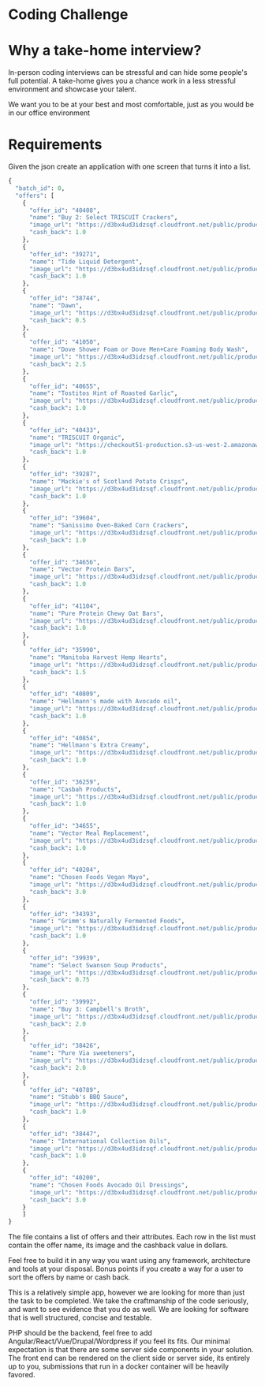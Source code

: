 # Coding Challenge

# Why a take-home interview?

In-person coding interviews can be stressful and can hide some people's full potential. A take-home gives you a chance work in a less stressful environment and showcase your talent.

We want you to be at your best and most comfortable, just as you would be in our office environment

# Requirements

Given the json create an application with one screen that turns it into a list. 
```python
{
  "batch_id": 0,
  "offers": [
    {
      "offer_id": "40408",
      "name": "Buy 2: Select TRISCUIT Crackers",
      "image_url": "https://d3bx4ud3idzsqf.cloudfront.net/public/production/6840/67561_1535141624.jpg",
      "cash_back": 1.0
    },
    {
      "offer_id": "39271",
      "name": "Tide Liquid Detergent",
      "image_url": "https://d3bx4ud3idzsqf.cloudfront.net/public/production/4902/56910_1527084051.jpg",
      "cash_back": 1.0
    },
    {
      "offer_id": "38744",
      "name": "Dawn",
      "image_url": "https://d3bx4ud3idzsqf.cloudfront.net/public/production/1795/10751_1439567381",
      "cash_back": 0.5
    },
    {
      "offer_id": "41050",
      "name": "Dove Shower Foam or Dove Men+Care Foaming Body Wash",
      "image_url": "https://d3bx4ud3idzsqf.cloudfront.net/public/production/7754/68780_1536591544.jpg",
      "cash_back": 2.5
    },
    {
      "offer_id": "40655",
      "name": "Tostitos Hint of Roasted Garlic",
      "image_url": "https://d3bx4ud3idzsqf.cloudfront.net/public/production/7600/67648_1534338838.jpg",
      "cash_back": 1.0
    },
    {
      "offer_id": "40433",
      "name": "TRISCUIT Organic",
      "image_url": "https://checkout51-production.s3-us-west-2.amazonaws.com/1534361237_16814358_ADMIN_UPLOAD67606-list.jpg",
      "cash_back": 1.0
    },
    {
      "offer_id": "39287",
      "name": "Mackie's of Scotland Potato Crisps",
      "image_url": "https://d3bx4ud3idzsqf.cloudfront.net/public/production/6923/62734_1526399532.jpg",
      "cash_back": 1.0
    },
    {
      "offer_id": "39604",
      "name": "Sanissimo Oven-Baked Corn Crackers",
      "image_url": "https://d3bx4ud3idzsqf.cloudfront.net/public/production/7348/66109_1531420737.jpg",
      "cash_back": 1.0
    },
    {
      "offer_id": "34656",
      "name": "Vector Protein Bars",
      "image_url": "https://d3bx4ud3idzsqf.cloudfront.net/public/production/4130/38880_1496766889.jpg",
      "cash_back": 1.0
    },
    {
      "offer_id": "41104",
      "name": "Pure Protein Chewy Oat Bars",
      "image_url": "https://d3bx4ud3idzsqf.cloudfront.net/public/production/6693/67452_1534514057.jpg",
      "cash_back": 1.0
    },
    {
      "offer_id": "35990",
      "name": "Manitoba Harvest Hemp Hearts",
      "image_url": "https://d3bx4ud3idzsqf.cloudfront.net/public/production/5857/54523_1513026815.jpg",
      "cash_back": 1.5
    },
    {
      "offer_id": "40809",
      "name": "Hellmann's made with Avocado oil",
      "image_url": "https://d3bx4ud3idzsqf.cloudfront.net/public/production/7414/67754_1534444028.jpg",
      "cash_back": 1.0
    },
    {
      "offer_id": "40854",
      "name": "Hellmann's Extra Creamy",
      "image_url": "https://d3bx4ud3idzsqf.cloudfront.net/public/production/7414/68416_1536067855.jpg",
      "cash_back": 1.0
    },
    {
      "offer_id": "36259",
      "name": "Casbah Products",
      "image_url": "https://d3bx4ud3idzsqf.cloudfront.net/public/production/6508/59925_1521222040.jpg",
      "cash_back": 1.0
    },
    {
      "offer_id": "34655",
      "name": "Vector Meal Replacement",
      "image_url": "https://d3bx4ud3idzsqf.cloudfront.net/public/production/5987/56389_1516908117.jpg",
      "cash_back": 1.0
    },
    {
      "offer_id": "40204",
      "name": "Chosen Foods Vegan Mayo",
      "image_url": "https://d3bx4ud3idzsqf.cloudfront.net/public/production/7527/67175_1533222675.jpg",
      "cash_back": 3.0
    },
    {
      "offer_id": "34393",
      "name": "Grimm's Naturally Fermented Foods",
      "image_url": "https://d3bx4ud3idzsqf.cloudfront.net/public/production/6102/56393_1516639373.jpg",
      "cash_back": 1.0
    },
    {
      "offer_id": "39939",
      "name": "Select Swanson Soup Products",
      "image_url": "https://d3bx4ud3idzsqf.cloudfront.net/public/production/5968/66691_1532455333.jpg",
      "cash_back": 0.75
    },
    {
      "offer_id": "39992",
      "name": "Buy 3: Campbell's Broth",
      "image_url": "https://d3bx4ud3idzsqf.cloudfront.net/public/production/7466/66793_1533061144.jpg",
      "cash_back": 2.0
    },
    {
      "offer_id": "38426",
      "name": "Pure Via sweeteners",
      "image_url": "https://d3bx4ud3idzsqf.cloudfront.net/public/production/5741/53509_1511302596.jpg",
      "cash_back": 2.0
    },
    {
      "offer_id": "40789",
      "name": "Stubb's BBQ Sauce",
      "image_url": "https://d3bx4ud3idzsqf.cloudfront.net/public/production/7690/68293_1536024660.jpg",
      "cash_back": 1.0
    },
    {
      "offer_id": "38447",
      "name": "International Collection Oils",
      "image_url": "https://d3bx4ud3idzsqf.cloudfront.net/public/production/7105/63947_1528312196.jpg",
      "cash_back": 1.0
    },
    {
      "offer_id": "40200",
      "name": "Chosen Foods Avocado Oil Dressings",
      "image_url": "https://d3bx4ud3idzsqf.cloudfront.net/public/production/7527/67168_1533221549.jpg",
      "cash_back": 3.0
    }
    ]
}
```

The file contains a list of offers and their attributes. Each row in the list must contain the offer name, its image and the cashback value in dollars. 

Feel free to build it in any way you want using any framework, architecture and tools at your disposal. Bonus points if you create a way for a user to sort the offers by name or cash back.

This is a relatively simple app, however we are looking for more than just the task to be completed. We take the craftmanship of the code seriously, and want to see evidence that you do as well.  We are looking for software that is well structured, concise and testable.

PHP should be the backend, feel free to add Angular/React/Vue/Drupal/Wordpress if you feel its fits. Our minimal expectation is that there are some server side components in your solution.  The front end can be rendered on the client side or server side, its entirely up to you, submissions that run in a docker container will be heavily favored.



